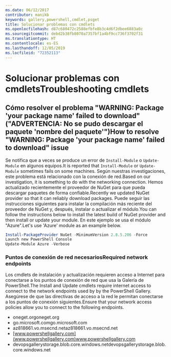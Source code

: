 ```yaml
---
ms.date: 06/12/2017
contributor: manikb
keywords: gallery,powershell,cmdlet,psget
title: Solucionar problemas con cmdlets
ms.openlocfilehash: d87c680472c2588efbfe8b3c4d6f2dbee6883a0c
ms.sourcegitcommit: debd2b38fb8070a7357bf1a4bf9cc736f3702f31
ms.translationtype: HT
ms.contentlocale: es-ES
ms.lasthandoff: 12/05/2019
ms.locfileid: "72352113"
---
```

# <a name="troubleshooting-cmdlets"></a><span data-ttu-id="fc115-103">Solucionar problemas con cmdlets</span><span class="sxs-lookup"><span data-stu-id="fc115-103">Troubleshooting cmdlets</span></span>

## <a name="how-to-resolve-warning-package-your-package-name-failed-to-download-issue"></a><span data-ttu-id="fc115-104">Cómo resolver el problema "WARNING: Package 'your package name' failed to download" ("ADVERTENCIA: No se pudo descargar el paquete 'nombre del paquete'")</span><span class="sxs-lookup"><span data-stu-id="fc115-104">How to resolve "WARNING: Package 'your package name' failed to download" issue</span></span>

<span data-ttu-id="fc115-105">Se notifica que a veces se produce un error de `Install-Module` o `Update-Module` en algunos equipos.</span><span class="sxs-lookup"><span data-stu-id="fc115-105">It is reported that `Install-Module` or `Update-Module` sometimes fails on some machines.</span></span> <span data-ttu-id="fc115-106">Según nuestras investigaciones, este problema está relacionado con la conexión de red.</span><span class="sxs-lookup"><span data-stu-id="fc115-106">Based on our investigation, it is something to do with the networking connection.</span></span> <span data-ttu-id="fc115-107">Hemos actualizado recientemente el proveedor de NuGet para que pueda descargar paquetes de forma confiable.</span><span class="sxs-lookup"><span data-stu-id="fc115-107">Recently we updated NuGet provider so that it can reliably download packages.</span></span> <span data-ttu-id="fc115-108">Puede seguir las instrucciones siguientes para instalar la compilación más reciente del proveedor de NuGet y, después, instalar o actualizar el módulo.</span><span class="sxs-lookup"><span data-stu-id="fc115-108">You can follow the instructions below to install the latest build of NuGet provider and then install or update your module.</span></span> <span data-ttu-id="fc115-109">En este ejemplo se usa el módulo "Azure".</span><span class="sxs-lookup"><span data-stu-id="fc115-109">Let's use 'Azure' module as an example below.</span></span>

```powershell
Install-PackageProvider NuGet -MinimumVersion 2.8.5.206 -Force
Launch new PowerShell Console
Update-Module Azure -Verbose
```

### <a name="required-network-endpoints"></a><span data-ttu-id="fc115-110">Puntos de conexión de red necesarios</span><span class="sxs-lookup"><span data-stu-id="fc115-110">Required network endpoints</span></span>

<span data-ttu-id="fc115-111">Los cmdlets de instalación y actualización requieren acceso a Internet para conectarse a los puntos de conexión de red que usa la Galería de PowerShell.</span><span class="sxs-lookup"><span data-stu-id="fc115-111">The Install and Update cmdlets require internet access to connect to the network endpoints used by by the PowerShell Gallery.</span></span> <span data-ttu-id="fc115-112">Asegúrese de que las directivas de acceso a la red le permitan conectarse a los puntos de conexión siguientes.</span><span class="sxs-lookup"><span data-stu-id="fc115-112">Ensure that your network access policies allow you to connect to the following endpoints.</span></span>

- <span data-ttu-id="fc115-113">oneget.org</span><span class="sxs-lookup"><span data-stu-id="fc115-113">oneget.org</span></span>
- <span data-ttu-id="fc115-114">go.microsoft.com</span><span class="sxs-lookup"><span data-stu-id="fc115-114">go.microsoft.com</span></span>
- <span data-ttu-id="fc115-115">az818661.vo.msecnd.net</span><span class="sxs-lookup"><span data-stu-id="fc115-115">az818661.vo.msecnd.net</span></span>
- <span data-ttu-id="fc115-116">[www.powershellgallery.com](www.powershellgallery.com)</span><span class="sxs-lookup"><span data-stu-id="fc115-116">www.powershellgallery.com</span></span>
- <span data-ttu-id="fc115-117">devopsgallerystorage.blob.core.windows.net</span><span class="sxs-lookup"><span data-stu-id="fc115-117">devopsgallerystorage.blob.core.windows.net</span></span>
